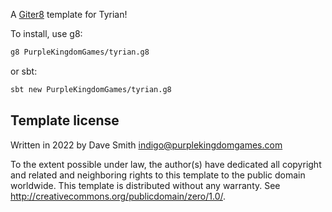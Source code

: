 A [Giter8][g8] template for Tyrian!

To install, use g8:

```bash
g8 PurpleKingdomGames/tyrian.g8
```

or sbt:

```bash
sbt new PurpleKingdomGames/tyrian.g8
```

Template license
----------------
Written in 2022 by Dave Smith indigo@purplekingdomgames.com

To the extent possible under law, the author(s) have dedicated all copyright and related and neighboring rights to this template to the public domain worldwide.
This template is distributed without any warranty. See <http://creativecommons.org/publicdomain/zero/1.0/>.

[g8]: http://www.foundweekends.org/giter8/
